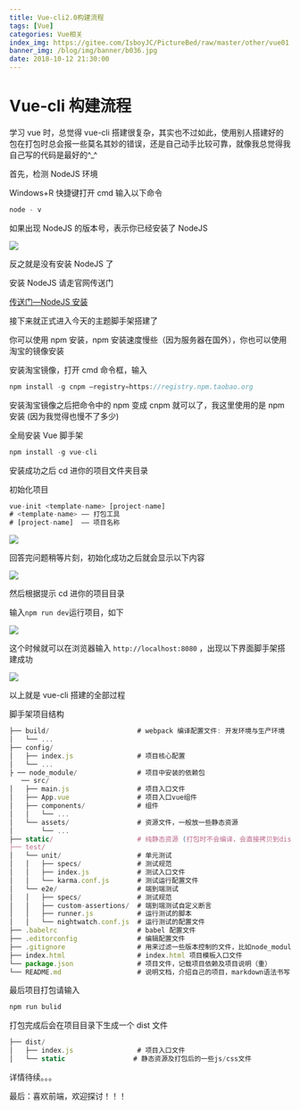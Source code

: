 ```yaml
---
title: Vue-cli2.0构建流程
tags: [Vue]
categories: Vue相关
index_img: https://gitee.com/IsboyJC/PictureBed/raw/master/other/vue01.jpg
banner_img: /blog/img/banner/b036.jpg
date: 2018-10-12 21:30:00
---
```


# Vue-cli 构建流程

学习 vue 时，总觉得 vue-cli 搭建很复杂，其实也不过如此，使用别人搭建好的包在打包时总会报一些莫名其妙的错误，还是自己动手比较可靠，就像我总觉得我自己写的代码是最好的\^\_^

首先，检测 NodeJS 环境

Windows+R 快捷键打开 cmd 输入以下命令

```js
node - v
```

如果出现 NodeJS 的版本号，表示你已经安装了 NodeJS

![](https://gitee.com/IsboyJC/PictureBed/raw/master/other/01.PNG)

反之就是没有安装 NodeJS 了

安装 NodeJS 请走官网传送门

[传送门—NodeJS 安装](https://nodejs.org/zh-cn/)

接下来就正式进入今天的主题脚手架搭建了

你可以使用 npm 安装，npm 安装速度慢些（因为服务器在国外），你也可以使用淘宝的镜像安装

安装淘宝镜像，打开 cmd 命令框，输入

```js
npm install -g cnpm –registry=https://registry.npm.taobao.org
```

安装淘宝镜像之后把命令中的 npm 变成 cnpm 就可以了，我这里使用的是 npm 安装 (因为我觉得也慢不了多少)

全局安装 Vue 脚手架

```js
npm install -g vue-cli
```

安装成功之后 cd 进你的项目文件夹目录

初始化项目

```js
vue-init <template-name> [project-name]
# <template-name> —— 打包工具
# [project-name]  —— 项目名称
```

![](https://gitee.com/IsboyJC/PictureBed/raw/master/other/02.PNG)

回答完问题稍等片刻，初始化成功之后就会显示以下内容

![](https://gitee.com/IsboyJC/PictureBed/raw/master/other/03.PNG)

然后根据提示 cd 进你的项目目录

输入`npm run dev`运行项目，如下

![](https://gitee.com/IsboyJC/PictureBed/raw/master/other/04.PNG)

这个时候就可以在浏览器输入 `http://localhost:8080` ，出现以下界面脚手架搭建成功

![](https://gitee.com/IsboyJC/PictureBed/raw/master/other/05.PNG)

以上就是 vue-cli 搭建的全部过程

脚手架项目结构

```js
├── build/                      # webpack 编译配置文件: 开发环境与生产环境
│   └── ...
├── config/
│   ├── index.js                # 项目核心配置
│   └── ...
├ ── node_module/               # 项目中安装的依赖包
   ── src/
│   ├── main.js                 # 项目入口文件
│   ├── App.vue                 # 项目入口vue组件
│   ├── components/             # 组件
│   │   └── ...
│   └── assets/                 # 资源文件，一般放一些静态资源
│       └── ...
├── static/                     # 纯静态资源 (打包时不会编译，会直接拷贝到dist/static/里面)
├── test/
│   └── unit/                   # 单元测试
│   │   ├── specs/              # 测试规范
│   │   ├── index.js            # 测试入口文件
│   │   └── karma.conf.js       # 测试运行配置文件
│   └── e2e/                    # 端到端测试
│   │   ├── specs/              # 测试规范
│   │   ├── custom-assertions/  # 端到端测试自定义断言
│   │   ├── runner.js           # 运行测试的脚本
│   │   └── nightwatch.conf.js  # 运行测试的配置文件
├── .babelrc                    # babel 配置文件
├── .editorconfig               # 编辑配置文件
├── .gitignore                  # 用来过滤一些版本控制的文件，比如node_modules文件夹
├── index.html                  # index.html 项目模板入口文件
└── package.json                # 项目文件，记载项目依赖及项目说明（重）
└── README.md                   # 说明文档，介绍自己的项目，markdown语法书写
```

最后项目打包请输入

```js
npm run bulid
```

打包完成后会在项目目录下生成一个 dist 文件

```js
├── dist/
│   ├── index.js                # 项目入口文件
│   └── static				   # 静态资源及打包后的一些js/css文件
```

详情待续。。。

最后：喜欢前端，欢迎探讨！！！
